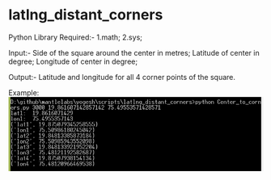 # latlng_distant_corners

Python Library Required:- 1.math;
                          2.sys;

Input:-
Side of the square around the center in metres;
Latitude of center in degree;
Longitude of center in degree;

Output:-
Latitude and longitude for all 4 corner points of the square.

Example:
![sample run](screenshots/test1.PNG)